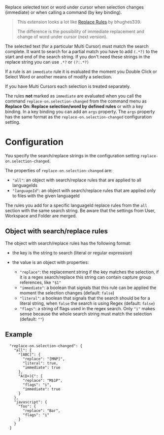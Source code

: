 Replace selected text or word under cursor when selection changes (immediate) or when calling a command (by key binding).

> This extension looks a lot like [Replace Rules](https://marketplace.visualstudio.com/items?itemName=bhughes339.replacerules) by bhughes339.
>
> The difference is the possibility of immediate replacement and change of word under cursor (next version).

The selected text (for a particular Multi Cursor) must match the search complete. It want to search for a partial match you have to add `(.*?)` to the start and end of the search string. If you don't need these strings in the replace string you can use `.*?` or `(?:.*?)`

If a rule is an `immediate` rule it is evaluated the moment you Double Click or Select Word or another means of modify a selection.

If you have Multi Cursors each selection is treated separately.

The rules **not** marked as `immediate` are evaluated when you call the command `replace-on.selection-changed` from the command menu as **Replace On: Replace selection/word by defined rules** or with a key binding. In a key binding you can add an `args` property. The `args` property has the same format as the `replace-on.selection-changed` configuration setting.

# Configuration

You specify the search/replace strings in the configuration setting `replace-on.selection-changed`.

The properties of `replace-on.selection-changed` are:

* `"all"`: an object with search/replace rules that are applied to all languageIds
*  <code>"<em>languageId</em>"</code>: an object with search/replace rules that are applied only to files with the given languageId

The rules you add for a specific languageId replace rules from the `all` section with the same search string. Be aware that the settings from User, Workspace and Folder are merged.

## Object with search/replace rules

The object with search/replace rules has the following format:

* the key is the string to search (literal or regular expression)
* the value is an object with properties:

    * `"replace"`: the replacement string if the key matches the selection, if it is a regex search/replace this string can contain capture group references, like `"$1"`
    * `"immediate"`: a boolean that signals that this rule can be applied the moment the selection changes (default: `false`)
    * `"literal"`: a boolean that signals that the search should be for a literal string, when `false` the search is using Regex (default: `false`)
    * `"flags"`: a string of flags used in the regex search. Only `"i"` makes sense because the whole search string must match the selection (default: `""`)

## Example

```
  "replace-on.selection-changed": {
    "all": {
      "[ABC]": {
        "replace": "[MNP]",
        "literal": true,
        "immediate": true
      },
      "A(D+)C": {
        "replace": "M$1P",
        "flags": "i",
        "immediate": true
      }
    },
    "javascript": {
      "foo": {
        "replace": "Bar",
        "flags": "i"
      }
    }
  }
```